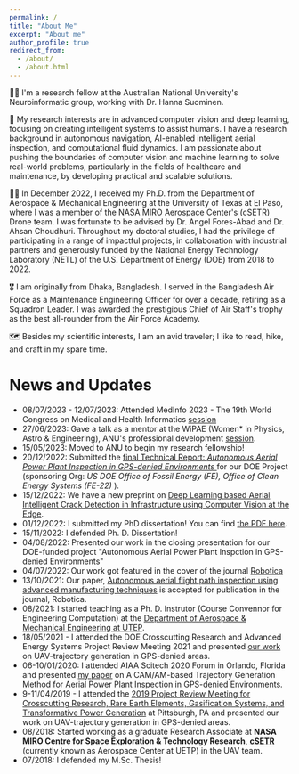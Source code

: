 ```yaml
---
permalink: /
title: "About Me"
excerpt: "About me"
author_profile: true
redirect_from: 
  - /about/
  - /about.html
---
```

<!-- ![Illustration of Applied DL for Computer Vision applications](/images/500x300.png){:.align-right width="200px"} -->

👩‍💻  I'm a research fellow at the Australian National University's Neuroinformatic group, working with Dr. Hanna Suominen. 

🤖 My research interests are in advanced computer vision and deep learning, focusing on creating intelligent systems to assist humans. I have a research background in autonomous navigation, AI-enabled intelligent aerial inspection, and computational fluid dynamics. I am passionate about pushing the boundaries of computer vision and machine learning to solve real-world problems, particularly in the fields of healthcare and maintenance, by developing practical and scalable solutions.

<!-- <img style="float: right;" src="/images/500x300.png"> -->

👩‍🎓  In December 2022, I received my Ph.D. from the Department of Aerospace & Mechanical Engineering at the University of Texas at El Paso, where I was a member of the NASA MIRO Aerospace Center's (cSETR) Drone team. I was fortunate to be advised by Dr. Angel Fores-Abad and Dr. Ahsan Choudhuri. Throughout my doctoral studies, I had the privilege of participating in a range of impactful projects, in collaboration with industrial partners and generously funded by the National Energy Technology Laboratory (NETL) of the U.S. Department of Energy (DOE) from 2018 to 2022.

🎖️ I am originally from Dhaka, Bangladesh. I served in the Bangladesh Air Force as a Maintenance Engineering Officer for over a decade, retiring as a Squadron Leader. I was awarded the prestigious Chief of Air Staff's trophy as the best all-rounder from the Air Force Academy.

🗺️ Besides my scientific interests, I am an avid traveler; I like to read, hike, and craft in my spare time.


News and Updates
======
  - 08/07/2023 - 12/07/2023: Attended MedInfo 2023 - The 19th World Congress on Medical and Health Informatics [session](https://www.linkedin.com/events/medinfo2023-the19thworldcongres6960818956685234177/comments/)
  - 27/06/2023: Gave a talk as a mentor at the WiPAE (Women* in Physics, Astro & Engineering), ANU's professional development [session](https://aus01.safelinks.protection.outlook.com/?url=https%3A%2F%2Fwww.eventbrite.com%2Fe%2Fall-you-ever-wanted-to-know-about-job-applications-tickets-659877700967&data=05%7C01%7CMstMousumi.Rizia%40anu.edu.au%7C39e50e0ac73a430c2bcc08db6d3a2057%7Ce37d725cab5c46249ae5f0533e486437%7C0%7C0%7C638223868638316706%7CUnknown%7CTWFpbGZsb3d8eyJWIjoiMC4wLjAwMDAiLCJQIjoiV2luMzIiLCJBTiI6Ik1haWwiLCJXVCI6Mn0%3D%7C3000%7C%7C%7C&sdata=zyC1qeCtBaTwCO5xk9UsJX9%2F6IrEgtZHK1aBmlA31QA%3D&reserved=0).
  - 15/05/2023: Moved to ANU to begin my research fellowship!
  - 20/12/2022: Submitted the [final Technical Report: *Autonomous Aerial Power Plant Inspection in GPS-denied Environments* ](https://www.osti.gov/biblio/1905874) for our DOE Project (sponsoring Org: *US DOE Office of Fossil Energy (FE), Office of Clean Energy Systems (FE-22)* ).
  - 15/12/2022: We have a new preprint on [Deep Learning based Aerial Intelligent Crack Detection in Infrastructure using Computer Vision at the Edge](https://www.authorea.com/users/566716/articles/613352-intelligent-crack-detection-in-infrastructure-using-computer-vision-at-the-edge?commit=1badfa711b7d4f577d7abae6ae45d71a8c906e3b). 
  - 01/12/2022: I submitted my PhD dissertation! You can find [the PDF here](https://www.proquest.com/docview/2771312039?pq-origsite=gscholar&fromopenview=true).
  - 15/11/2022: I defended Ph. D. Dissertation!
  - 04/08/2022: Presented our work in the closing presentation for our DOE-funded project "Autonomous Aerial Power Plant Inspction in GPS-denied Environments"
  - 04/07/2022: Our work got featured in the cover of the journal [Robotica](https://www.cambridge.org/core/journals/robotica/issue/C7E6E90F3873894447C930F18A4DD71C)
  - 13/10/2021: Our paper, [Autonomous aerial flight path inspection using advanced manufacturing techniques](https://www.cambridge.org/core/journals/robotica/article/autonomous-aerial-flight-path-inspection-using-advanced-manufacturing-techniques/FCF7EE1742354F0319F8ADD7606C80BD) is accepted for publication in the journal, Robotica.
  - 08/2021: I started teaching as a Ph. D. Instrutor (Course Convennor for Engineering Computation) at the [Department of Aerospace & Mechanical Engineering at UTEP](https://www.utep.edu/engineering/mechanical/).
  - 18/05/2021 - I attended the DOE Crosscutting Research and Advanced Energy Systems Project Review Meeting 2021 and presented [our work](https://netl.doe.gov/sites/default/files/netl-file/21SC_Abad.pdf) on UAV-trajectory generation in GPS-denied areas.
  - 06-10/01/2020: I attended  AIAA Scitech 2020 Forum in Orlando, Florida and presented [my paper](https://arc.aiaa.org/doi/abs/10.2514/6.2020-0858) on A CAM/AM-based Trajectory Generation Method for Aerial Power Plant Inspection in GPS-denied Environments.
  - 9-11/04/2019 - I attended the [2019 Project Review Meeting for Crosscutting Research, Rare Earth Elements, Gasification Systems, and Transformative Power Generation](https://netl.doe.gov/events/19CREEGTPG) at Pittsburgh, PA and presented our work on UAV-trajectory generation in GPS-denied areas. 
  - 08/2018: Started working as a graduate Research Associate at **NASA MIRO Centre for Space Exploration & Technology Research**, [**cSETR**](https://www.utep.edu/aerospace/) (currently known as Aerospace Center at UETP) in the UAV team.
  - 07/2018: I defended my M.Sc. Thesis!


<!-- <style>
  footer {
    position: relative;
    height: 300px;
    width: 100%;
    background-color: #333333;
  }

  p.copyright {
    position: absolute;
    width: 100%;
    color: #fff;
    line-height: 40px;
    font-size: 0.7em;
    text-align: center;
    bottom:0;
  }
</style>

<footer>
  <p class="copyright">
    Email me at mstmousumi.rizia@anu.edu.au
    2023 Copyright © Mst Mousumi Rizia
  </p>
</footer> -->





<!-- A data-driven personal website
======
Like many other Jekyll-based GitHub Pages templates, academicpages makes you separate the website's content from its form. The content & metadata of your website are in structured markdown files, while various other files constitute the theme, specifying how to transform that content & metadata into HTML pages. You keep these various markdown (.md), YAML (.yml), HTML, and CSS files in a public GitHub repository. Each time you commit and push an update to the repository, the [GitHub pages](https://pages.github.com/) service creates static HTML pages based on these files, which are hosted on GitHub's servers free of charge.

Many of the features of dynamic content management systems (like Wordpress) can be achieved in this fashion, using a fraction of the computational resources and with far less vulnerability to hacking and DDoSing. You can also modify the theme to your heart's content without touching the content of your site. If you get to a point where you've broken something in Jekyll/HTML/CSS beyond repair, your markdown files describing your talks, publications, etc. are safe. You can rollback the changes or even delete the repository and start over -- just be sure to save the markdown files! Finally, you can also write scripts that process the structured data on the site, such as [this one](https://github.com/academicpages/academicpages.github.io/blob/master/talkmap.ipynb) that analyzes metadata in pages about talks to display [a map of every location you've given a talk](https://academicpages.github.io/talkmap.html).

Getting started
======
1. Register a GitHub account if you don't have one and confirm your e-mail (required!)
1. Fork [this repository](https://github.com/academicpages/academicpages.github.io) by clicking the "fork" button in the top right. 
1. Go to the repository's settings (rightmost item in the tabs that start with "Code", should be below "Unwatch"). Rename the repository "[your GitHub username].github.io", which will also be your website's URL.
1. Set site-wide configuration and create content & metadata (see below -- also see [this set of diffs](http://archive.is/3TPas) showing what files were changed to set up [an example site](https://getorg-testacct.github.io) for a user with the username "getorg-testacct")
1. Upload any files (like PDFs, .zip files, etc.) to the files/ directory. They will appear at https://[your GitHub username].github.io/files/example.pdf.  
1. Check status by going to the repository settings, in the "GitHub pages" section

Site-wide configuration
------
The main configuration file for the site is in the base directory in [_config.yml](https://github.com/academicpages/academicpages.github.io/blob/master/_config.yml), which defines the content in the sidebars and other site-wide features. You will need to replace the default variables with ones about yourself and your site's github repository. The configuration file for the top menu is in [_data/navigation.yml](https://github.com/academicpages/academicpages.github.io/blob/master/_data/navigation.yml). For example, if you don't have a portfolio or blog posts, you can remove those items from that navigation.yml file to remove them from the header. 

Create content & metadata
------
For site content, there is one markdown file for each type of content, which are stored in directories like _publications, _talks, _posts, _teaching, or _pages. For example, each talk is a markdown file in the [_talks directory](https://github.com/academicpages/academicpages.github.io/tree/master/_talks). At the top of each markdown file is structured data in YAML about the talk, which the theme will parse to do lots of cool stuff. The same structured data about a talk is used to generate the list of talks on the [Talks page](https://academicpages.github.io/talks), each [individual page](https://academicpages.github.io/talks/2012-03-01-talk-1) for specific talks, the talks section for the [CV page](https://academicpages.github.io/cv), and the [map of places you've given a talk](https://academicpages.github.io/talkmap.html) (if you run this [python file](https://github.com/academicpages/academicpages.github.io/blob/master/talkmap.py) or [Jupyter notebook](https://github.com/academicpages/academicpages.github.io/blob/master/talkmap.ipynb), which creates the HTML for the map based on the contents of the _talks directory).

**Markdown generator**

I have also created [a set of Jupyter notebooks](https://github.com/academicpages/academicpages.github.io/tree/master/markdown_generator
) that converts a CSV containing structured data about talks or presentations into individual markdown files that will be properly formatted for the academicpages template. The sample CSVs in that directory are the ones I used to create my own personal website at stuartgeiger.com. My usual workflow is that I keep a spreadsheet of my publications and talks, then run the code in these notebooks to generate the markdown files, then commit and push them to the GitHub repository.

How to edit your site's GitHub repository
------
Many people use a git client to create files on their local computer and then push them to GitHub's servers. If you are not familiar with git, you can directly edit these configuration and markdown files directly in the github.com interface. Navigate to a file (like [this one](https://github.com/academicpages/academicpages.github.io/blob/master/_talks/2012-03-01-talk-1.md) and click the pencil icon in the top right of the content preview (to the right of the "Raw | Blame | History" buttons). You can delete a file by clicking the trashcan icon to the right of the pencil icon. You can also create new files or upload files by navigating to a directory and clicking the "Create new file" or "Upload files" buttons. 

Example: editing a markdown file for a talk
![Editing a markdown file for a talk](/images/editing-talk.png)

For more info
------
More info about configuring academicpages can be found in [the guide](https://academicpages.github.io/markdown/). The [guides for the Minimal Mistakes theme](https://mmistakes.github.io/minimal-mistakes/docs/configuration/) (which this theme was forked from) might also be helpful. -->
